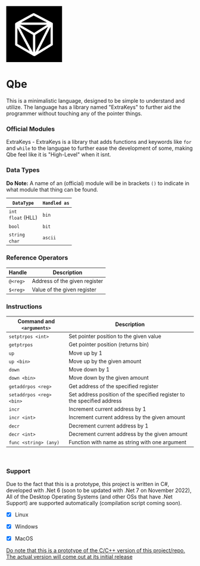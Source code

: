 <img src="Qbe.png" style="align-items: center" width="150"/>

# Qbe
This is a minimalistic language, designed to be simple to understand and utilize.
The language has a library named "ExtraKeys" to further aid the programmer without touching any of the pointer things.

### Official Modules
ExtraKeys - ExtraKeys is a library that adds functions and keywords like `for` and `while` to the langugae to further ease the development of some, making Qbe feel like it is "High-Level" when it isnt.


### Data Types
__Do Note:__ A name of an (official) module will be in brackets `()` to indicate in what module that thing can be found.


| `DataType`                | `Handled as` |
|---------------------------|--------------|
| `int` <br>`float` (HLL)   | `bin`        |
| `bool`                    | `bit`        | 
| `string` <br> `char`      | `ascii`      |


### Reference Operators
| Handle    | Description                   |
|-----------|-------------------------------|
| `@<reg>`  | Address of the given register |
| `$<reg>`  | Value of the given register   |

### Instructions

| Command and `<arguments>` | Description                                                             |
|---------------------------|-------------------------------------------------------------------------|
| `setptrpos <int>`         | Set pointer position to the given value                                 |
| `getptrpos`               | Get pointer position (returns bin)                                      |
| `up`                      | Move up by 1                                                            |
| `up <bin>`                | Move up by the given amount                                             |
| `down`                    | Move down by 1                                                          |
| `down <bin>`              | Move down by the given amount                                           |
| `getaddrpos <reg>`        | Get address of the specified register                                   |
| `setaddrpos <reg> <bin>`  | Set address position of the specified register to the specified address |
| `incr`                    | Increment current address by 1                                          |
| `incr <int>`              | Increment current address by the given amount                           |
| `decr`                    | Decrement current address by 1                                          |
| `decr <int>`              | Decrement current address by the given amount                           |
| `func <string> (any)`     | Function with name as string with one argument                          |


<br>

### Support
Due to the fact that this is a prototype, this project is written in C#, developed with .Net 6 (soon to be updated with .Net 7 on November 2022), All of the Desktop Operating Systems (and other OSs that have .Net Support) are supported automatically (compilation script coming soon).
- [x] Linux
- [x] Windows
- [x] MacOS


<ins> Do note that this is a prototype of the C/C++ version of this project/repo. The actual version will come out at its initial release </ins>

